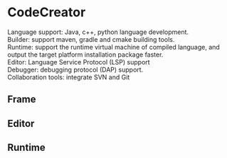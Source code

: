 # CodeCreator
Language support: Java, c++, python language development.  
Builder: support maven, gradle and cmake building tools.  
Runtime: support the runtime virtual machine of compiled language, and output the target platform installation package faster.  
Editor: Language Service Protocol (LSP) support  
Debugger: debugging protocol (DAP) support.  
Collaboration tools: integrate SVN and Git

## Frame
[](./image/Frame.drawio.png)

## Editor
[](./image/Editor.drawio.png)

## Runtime
[](./image/Runtime.drawio.png)